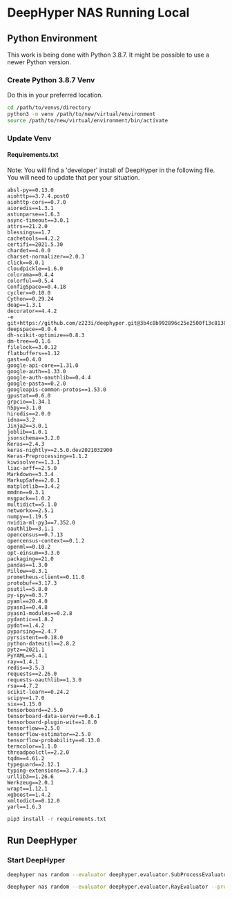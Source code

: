# DeepHyper NAS Running Local

## Python Environment

This work is being done with Python 3.8.7.  It might be possible to use a newer Python version.

### Create Python 3.8.7 Venv

Do this in your preferred location.

```bash
cd /path/to/venvs/directory
python3 -m venv /path/to/new/virtual/environment
source /path/to/new/virtual/environment/bin/activate
```

### Update Venv

#### Requirements.txt

Note:  You will find a 'developer' install of DeepHyper in the following file.  You will need to update that per your situation.

```text
absl-py==0.13.0
aiohttp==3.7.4.post0
aiohttp-cors==0.7.0
aioredis==1.3.1
astunparse==1.6.3
async-timeout==3.0.1
attrs==21.2.0
blessings==1.7
cachetools==4.2.2
certifi==2021.5.30
chardet==4.0.0
charset-normalizer==2.0.3
click==8.0.1
cloudpickle==1.6.0
colorama==0.4.4
colorful==0.5.4
ConfigSpace==0.4.18
cycler==0.10.0
Cython==0.29.24
deap==1.3.1
decorator==4.4.2
-e git+https://github.com/z223i/deephyper.git@3b4c8b992896c25e2500f13c8138d84aead1a34c#egg=deephyper
deepspace==0.0.4
dh-scikit-optimize==0.8.3
dm-tree==0.1.6
filelock==3.0.12
flatbuffers==1.12
gast==0.4.0
google-api-core==1.31.0
google-auth==1.33.0
google-auth-oauthlib==0.4.4
google-pasta==0.2.0
googleapis-common-protos==1.53.0
gpustat==0.6.0
grpcio==1.34.1
h5py==3.1.0
hiredis==2.0.0
idna==3.2
Jinja2==3.0.1
joblib==1.0.1
jsonschema==3.2.0
Keras==2.4.3
keras-nightly==2.5.0.dev2021032900
Keras-Preprocessing==1.1.2
kiwisolver==1.3.1
liac-arff==2.5.0
Markdown==3.3.4
MarkupSafe==2.0.1
matplotlib==3.4.2
mmdnn==0.3.1
msgpack==1.0.2
multidict==5.1.0
networkx==2.5.1
numpy==1.19.5
nvidia-ml-py3==7.352.0
oauthlib==3.1.1
opencensus==0.7.13
opencensus-context==0.1.2
openml==0.10.2
opt-einsum==3.3.0
packaging==21.0
pandas==1.3.0
Pillow==8.3.1
prometheus-client==0.11.0
protobuf==3.17.3
psutil==5.8.0
py-spy==0.3.7
pyaml==20.4.0
pyasn1==0.4.8
pyasn1-modules==0.2.8
pydantic==1.8.2
pydot==1.4.2
pyparsing==2.4.7
pyrsistent==0.18.0
python-dateutil==2.8.2
pytz==2021.1
PyYAML==5.4.1
ray==1.4.1
redis==3.5.3
requests==2.26.0
requests-oauthlib==1.3.0
rsa==4.7.2
scikit-learn==0.24.2
scipy==1.7.0
six==1.15.0
tensorboard==2.5.0
tensorboard-data-server==0.6.1
tensorboard-plugin-wit==1.8.0
tensorflow==2.5.0
tensorflow-estimator==2.5.0
tensorflow-probability==0.13.0
termcolor==1.1.0
threadpoolctl==2.2.0
tqdm==4.61.2
typeguard==2.12.1
typing-extensions==3.7.4.3
urllib3==1.26.6
Werkzeug==2.0.1
wrapt==1.12.1
xgboost==1.4.2
xmltodict==0.12.0
yarl==1.6.3
```

```bash
pip3 install -r requirements.txt
```

## Run DeepHyper

### Start DeepHyper

```bash
deephyper nas random --evaluator deephyper.evaluator.SubProcessEvaluator --problem nas_problems.nas_problems.model1.problem.Problem --max-evals 10 --num-cpus-per-task 6

deephyper nas random --evaluator deephyper.evaluator.RayEvaluator --problem nas_problems.nas_problems.model1.problem.Problem --max-evals 10 --num-cpus-per-task 6
```
